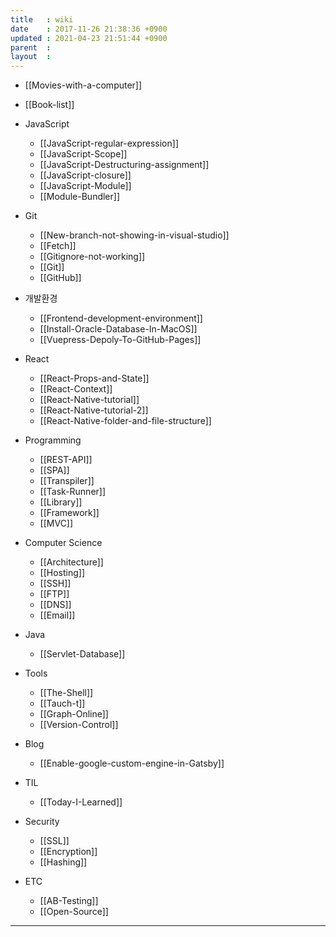 ```yaml
---
title   : wiki
date    : 2017-11-26 21:38:36 +0900
updated : 2021-04-23 21:51:44 +0900
parent  : 
layout  :
---
```


* [[Movies-with-a-computer]] 
* [[Book-list]]
* JavaScript
	* [[JavaScript-regular-expression]]
	* [[JavaScript-Scope]]
	* [[JavaScript-Destructuring-assignment]]
	* [[JavaScript-closure]]
	* [[JavaScript-Module]]
	* [[Module-Bundler]]

* Git
	* [[New-branch-not-showing-in-visual-studio]]
	* [[Fetch]]
	* [[Gitignore-not-working]]
	* [[Git]]
	* [[GitHub]]
* 개발환경
	* [[Frontend-development-environment]]
	* [[Install-Oracle-Database-In-MacOS]]
	* [[Vuepress-Depoly-To-GitHub-Pages]]
* React
	* [[React-Props-and-State]]
	* [[React-Context]]
	* [[React-Native-tutorial]]
	* [[React-Native-tutorial-2]]
	* [[React-Native-folder-and-file-structure]]

* Programming 
	* [[REST-API]]
	* [[SPA]]
	* [[Transpiler]]
	* [[Task-Runner]]
	* [[Library]]
	* [[Framework]]
	* [[MVC]]

* Computer Science
	* [[Architecture]]
	* [[Hosting]]
	* [[SSH]]
	* [[FTP]]
	* [[DNS]]
	* [[Email]]
* Java
	* [[Servlet-Database]] 
* Tools
	* [[The-Shell]]
	* [[Tauch-t]]
	* [[Graph-Online]]
	* [[Version-Control]]

* Blog
	* [[Enable-google-custom-engine-in-Gatsby]]
* TIL
	* [[Today-I-Learned]]
* Security 
	* [[SSL]]
	* [[Encryption]]
	* [[Hashing]]
* ETC
	* [[AB-Testing]]
	* [[Open-Source]] 

---

